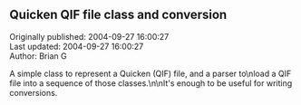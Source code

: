 ## Quicken QIF file class and conversion  
Originally published: 2004-09-27 16:00:27  
Last updated: 2004-09-27 16:00:27  
Author: Brian G  
  
A simple class to represent a Quicken (QIF) file, and a parser to\nload a QIF file into a sequence of those classes.\n\nIt's enough to be useful for writing conversions.